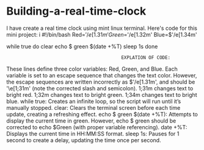 # Building-a-real-time-clock
I have create a real time clock using mint linux terminal. Here's code for this mini project:
i
#!/bin/bash
Red=$'/e[1.31m'
Green=$'/e[1.32m'
Blue=$'/e[1.34m'   

while true
do
   clear
   echo $ green $(date +%T)
   sleep 1s
done

                                              EXPLATION OF CODE:
These lines define three color variables: Red, Green, and Blue. Each variable is set to an escape sequence that changes the text color. However, the escape sequences are written incorrectly as $'/e[1.31m', and should be '\e[1;31m' (note the corrected slash and semicolon).
1;31m changes text to bright red.
1;32m changes text to bright green.
1;34m changes text to bright blue.
while true: Creates an infinite loop, so the script will run until it’s manually stopped.
clear: Clears the terminal screen before each time update, creating a refreshing effect.
echo $ green $(date +%T): Attempts to display the current time in green. However, echo $ green should be corrected to echo $Green (with proper variable referencing).
date +%T: Displays the current time in HH:MM:SS format.
sleep 1s: Pauses for 1 second to create a delay, updating the time once per second.
